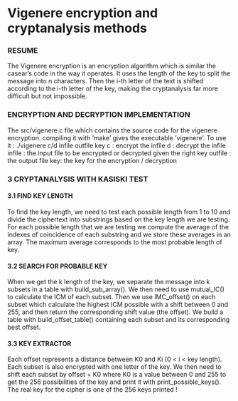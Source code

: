 # Vigenere encryption and cryptanalysis methods

### RESUME
The Vigenere encryption is an encryption algorithm which is similar the casear’s code in the
way it operates. It uses the length of the key to split the message into n characters. Then the
i-th letter of the text is shifted according to the i-th letter of the key, making the cryptanalysis
far more difficult but not impossible.

### ENCRYPTION AND DECRYPTION IMPLEMENTATION

The src/vigenere.c file which contains the source code for the vigenere encryption.
compiling it with ’make’ gives the executable ’vigenere’.
To use it : ./vigenere c/d infile outfile key
c : encrypt the infile
d : decrypt the infile
infile : the input file to be encrypted or decrypted given the right key
outfile : the output file key: the key for the encryption / decryption


### 3 CRYPTANALYSIS WITH KASISKI TEST

#### 3.1 FIND KEY LENGTH

To find the key length, we need to test each possible length from 1 to 10 and divide the ciphertext into substrings based on the key length we are testing.
For each possible length that we are testing we compute the average of the indexes of coincidence of each substring and we store these averages in an array. The maximum average
corresponds to the most probable length of key.

#### 3.2 SEARCH FOR PROBABLE KEY

When we get the k length of the key, we separate the message into k subsets in a table with
build_sub_array().
We then need to use mutual_IC() to calculate the ICM of each subset. Then we use IMC_offset()
on each subset which calculate the highest ICM possible with a shift between 0 and 255, and
then return the corresponding shift value (the offset).
We build a table with build_offset_table() containing each subset and its corresponding best
offset.

#### 3.3 KEY EXTRACTOR

Each offset represents a distance between K0 and Ki (0 < i < key length). Each subset is also
encrypted with one letter of the key.
We then need to shift each subset by offset + K0 where K0 is a value between 0 and 255
to get the 256 possibilities of the key and print it with print_possible_keys(). The real key for
the cipher is one of the 256 keys printed !
